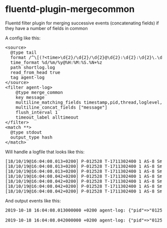 # fluentd-plugin-mergecommon
Fluentd filter plugin for merging successive events (concatenating fields) if they have a number of fields in common

A config like this:
<pre>
&lt;source&gt;
  &#64;type tail
  format /^\[(?&lt;time&gt;\d{2}/\d{2}/\d{2}&#64;\d{2}:\d{2}:\d{2}\.\d{3}\+\d{4})\] P-(?&lt;pid&gt;\d+) T-(?&lt;thread&gt;\d+) (?&lt;loglevel&gt;\d+) (?&lt;executionenvironment&gt;[^\s\\]+) (?&lt;logentrytype&gt;[^\s\\]+)\s+(?&lt;message&gt;.*)$/
  time_format %d/%m/%y&#64;%H:%M:%S.%N+%z
  path shortlog.log
  read_from_head true
  tag agent-log
&lt;/source&gt;
&lt;filter agent-log&gt;
    &#64;type merge_common
    key message
    multiline_matching_fields timestamp,pid,thread,loglevel,executionenvironment,logentrytype
    multiline_concat_fields ["message"]
    flush_interval 1
    timeout_label alltimeout
&lt;/filter&gt;
&lt;match **&gt;
  &#64;type stdout
  output_type hash
&lt;/match&gt;
</pre>

Will handle a logfile that looks like this: 
<pre>
[18/10/19&#64;16:04:08.013+0200] P-012528 T-1711302400 1 AS-8 SmartWebHa     ##############################################################################################################################
[18/10/19&#64;16:04:08.013+0200] P-012528 T-1711302400 1 AS-8 SmartWebHa     ### Begin Web Handler Request: GET /Entities/pick-stations
[18/10/19&#64;16:04:08.013+0200] P-012528 T-1711302400 1 AS-8 SmartWebHa     ##############################################################################################################################
[18/10/19&#64;16:04:08.042+0200] P-012528 T-1711302400 1 AS-8 SmartWebHa     ##############################################################################################################################
[18/10/19&#64;16:04:08.042+0200] P-012528 T-1711302400 1 AS-8 SmartWebHa     ### End Web Handler Request: GET /Entities/pick-stations
[18/10/19&#64;16:04:08.042+0200] P-012528 T-1711302400 1 AS-8 SmartWebHa     ### Request runtime: 29 msecs, Response Content Length: 14623 bytes
[18/10/19&#64;16:04:08.042+0200] P-012528 T-1711302400 1 AS-8 SmartWebHa     ##############################################################################################################################
</pre>
And output events like this:

<pre>
2019-10-18 16:04:08.013000000 +0200 agent-log: {"pid"=&gt;"012528", "thread"=&gt;"1711302400", "loglevel"=&gt;"1", "executionenvironment"=&gt;"AS-8", "logentrytype"=&gt;"SmartWebHa", "message"=&gt;"################################################################################################################################# Begin Web Handler Request: GET /Entities/pick-stations##############################################################################################################################"}

2019-10-18 16:04:08.042000000 +0200 agent-log: {"pid"=&gt;"012528", "thread"=&gt;"1711302400", "loglevel"=&gt;"1", "executionenvironment"=&gt;"AS-8", "logentrytype"=&gt;"SmartWebHa", "message"=&gt;"################################################################################################################################# End Web Handler Request: GET /Entities/pick-stations### Request runtime: 29 msecs, Response Content Length: 14623 bytes##############################################################################################################################"}
</pre>
